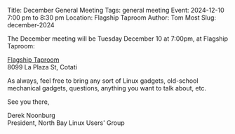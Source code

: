 Title: December General Meeting
Tags: general meeting
Event: 2024-12-10 7:00 pm to 8:30 pm
Location: Flagship Taproom
Author: Tom Most
Slug: december-2024

The December meeting will be Tuesday December 10 at 7:00pm, at Flagship Taproom:


[Flagship Taproom](https://www.flagshiptaproom.com/cotati)<br>
8099 La Plaza St, Cotati

As always, feel free to bring any sort of Linux gadgets,
old-school mechanical gadgets, questions, anything you want to talk
about, etc.

See you there,

Derek Noonburg<br>
President, North Bay Linux Users' Group
